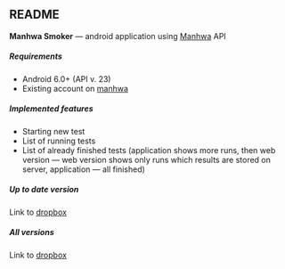 ## README

**Manhwa Smoker** — android application using [Manhwa](https://manhwa.caritc.com/) API

##### Requirements
- Android 6.0+ (API v. 23)
- Existing account on [manhwa](https://manhwa.caritc.com/)

##### Implemented features
- Starting new test
- List of running tests
- List of already finished tests (application shows more runs,
then web version — web version shows only runs which results are
stored on server, application — all finished)

##### Up to date version
Link to [dropbox](https://www.dropbox.com/s/lngigsoauc8jz7a/manhwa_smoker_v042.apk?dl=1)

##### All versions
Link to [dropbox](https://www.dropbox.com/sh/d82gk645j37in8z/AAAEJFVxAI-1MxDSFxcwn2t2a?dl=0)
